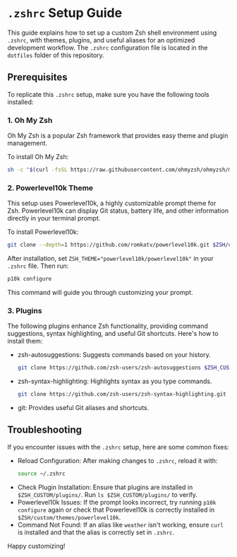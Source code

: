 # `.zshrc` Setup Guide

This guide explains how to set up a custom Zsh shell environment using `.zshrc`, with themes, plugins, and useful aliases for an optimized development workflow. The `.zshrc` configuration file is located in the `dotfiles` folder of this repository.

## Prerequisites

To replicate this `.zshrc` setup, make sure you have the following tools installed:

### 1. Oh My Zsh

Oh My Zsh is a popular Zsh framework that provides easy theme and plugin management.

To install Oh My Zsh:

```bash
sh -c "$(curl -fsSL https://raw.githubusercontent.com/ohmyzsh/ohmyzsh/master/tools/install.sh)"
```

### 2. Powerlevel10k Theme

This setup uses Powerlevel10k, a highly customizable prompt theme for Zsh. Powerlevel10k can display Git status, battery life, and other information directly in your terminal prompt.

To install Powerlevel10k:

```bash
git clone --depth=1 https://github.com/romkatv/powerlevel10k.git $ZSH/custom/themes/powerlevel10k
```

After installation, set `ZSH_THEME="powerlevel10k/powerlevel10k"` in your `.zshrc` file. Then run:

```bash
p10k configure
```

This command will guide you through customizing your prompt.

### 3. Plugins

The following plugins enhance Zsh functionality, providing command suggestions, syntax highlighting, and useful Git shortcuts. Here's how to install them:

* zsh-autosuggestions: Suggests commands based on your history.
  ```bash
  git clone https://github.com/zsh-users/zsh-autosuggestions $ZSH_CUSTOM/plugins/zsh-autosuggestions
  ```

* zsh-syntax-highlighting: Highlights syntax as you type commands.
  ```bash
  git clone https://github.com/zsh-users/zsh-syntax-highlighting.git $ZSH_CUSTOM/plugins/zsh-syntax-highlighting
  ```

* git: Provides useful Git aliases and shortcuts.

## Troubleshooting

If you encounter issues with the `.zshrc` setup, here are some common fixes:

* Reload Configuration: After making changes to `.zshrc`, reload it with:
  ```bash
  source ~/.zshrc
  ```
* Check Plugin Installation: Ensure that plugins are installed in `$ZSH_CUSTOM/plugins/`. Run `ls $ZSH_CUSTOM/plugins/` to verify.
* Powerlevel10k Issues: If the prompt looks incorrect, try running `p10k configure` again or check that Powerlevel10k is correctly installed in `$ZSH/custom/themes/powerlevel10k`.
* Command Not Found: If an alias like `weather` isn't working, ensure `curl` is installed and that the alias is correctly set in `.zshrc`.

Happy customizing!
